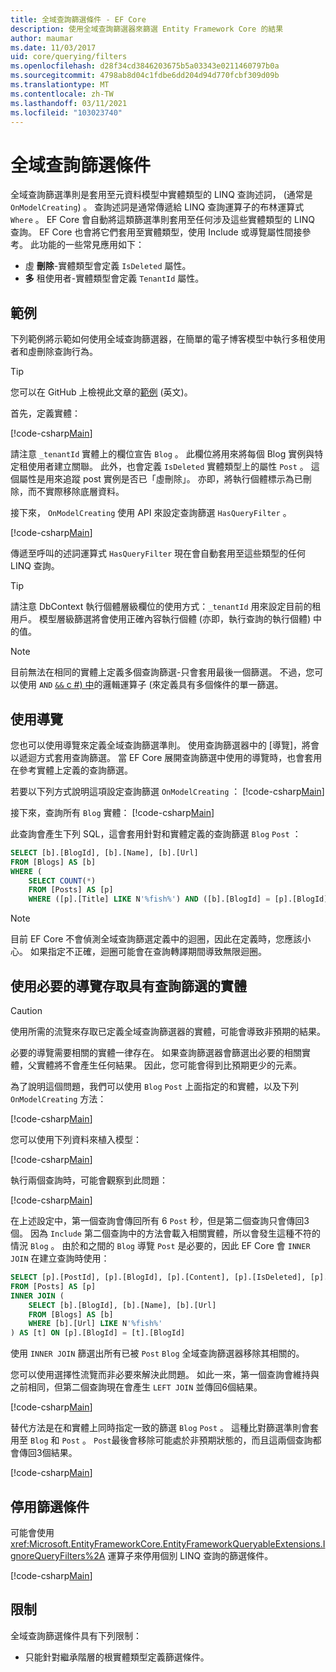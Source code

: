 ```yaml
---
title: 全域查詢篩選條件 - EF Core
description: 使用全域查詢篩選器來篩選 Entity Framework Core 的結果
author: maumar
ms.date: 11/03/2017
uid: core/querying/filters
ms.openlocfilehash: d28f34cd3846203675b5a03343e0211460797b0a
ms.sourcegitcommit: 4798ab8d04c1fdbe6dd204d94d770fcbf309d09b
ms.translationtype: MT
ms.contentlocale: zh-TW
ms.lasthandoff: 03/11/2021
ms.locfileid: "103023740"
---
```

# <a name="global-query-filters"></a>全域查詢篩選條件

全域查詢篩選準則是套用至元資料模型中實體類型的 LINQ 查詢述詞， (通常是 `OnModelCreating`) 。 查詢述詞是通常傳遞給 LINQ 查詢運算子的布林運算式 `Where` 。  EF Core 會自動將這類篩選準則套用至任何涉及這些實體類型的 LINQ 查詢。  EF Core 也會將它們套用至實體類型，使用 Include 或導覽屬性間接參考。 此功能的一些常見應用如下：

* 虛 **刪除**-實體類型會定義 `IsDeleted` 屬性。
* **多** 租使用者-實體類型會定義 `TenantId` 屬性。

## <a name="example"></a>範例

下列範例將示範如何使用全域查詢篩選器，在簡單的電子博客模型中執行多租使用者和虛刪除查詢行為。

> [!TIP]
> 您可以在 GitHub 上檢視此文章的[範例](https://github.com/dotnet/EntityFramework.Docs/tree/main/samples/core/Querying/QueryFilters) \(英文\)。

首先，定義實體：

[!code-csharp[Main](../../../samples/core/Querying/QueryFilters/Entities.cs#Entities)]

請注意 `_tenantId` 實體上的欄位宣告 `Blog` 。 此欄位將用來將每個 Blog 實例與特定租使用者建立關聯。 此外，也會定義 `IsDeleted` 實體類型上的屬性 `Post` 。 這個屬性是用來追蹤 post 實例是否已「虛刪除」。 亦即，將執行個體標示為已刪除，而不實際移除底層資料。

接下來， `OnModelCreating` 使用 API 來設定查詢篩選 `HasQueryFilter` 。

[!code-csharp[Main](../../../samples/core/Querying/QueryFilters/BloggingContext.cs#FilterConfiguration)]

傳遞至呼叫的述詞運算式 `HasQueryFilter` 現在會自動套用至這些類型的任何 LINQ 查詢。

> [!TIP]
> 請注意 DbContext 執行個體層級欄位的使用方式：`_tenantId` 用來設定目前的租用戶。 模型層級篩選將會使用正確內容執行個體 (亦即，執行查詢的執行個體) 中的值。

> [!NOTE]
> 目前無法在相同的實體上定義多個查詢篩選-只會套用最後一個篩選。 不過，您可以使用 `AND` [ `&&` c #) 中](/dotnet/csharp/language-reference/operators/boolean-logical-operators#conditional-logical-and-operator-)的邏輯運算子 (來定義具有多個條件的單一篩選。

## <a name="use-of-navigations"></a>使用導覽

您也可以使用導覽來定義全域查詢篩選準則。 使用查詢篩選器中的 [導覽]，將會以遞迴方式套用查詢篩選。 當 EF Core 展開查詢篩選中使用的導覽時，也會套用在參考實體上定義的查詢篩選。

若要以下列方式說明這項設定查詢篩選 `OnModelCreating` ： [!code-csharp[Main](../../../samples/core/Querying/QueryFilters/FilteredBloggingContextRequired.cs#NavigationInFilter)]

接下來，查詢所有 `Blog` 實體： [!code-csharp[Main](../../../samples/core/Querying/QueryFilters/FilteredBloggingContextRequired.cs#QueriesNavigation)]

此查詢會產生下列 SQL，這會套用針對和實體定義的查詢篩選 `Blog` `Post` ：

```sql
SELECT [b].[BlogId], [b].[Name], [b].[Url]
FROM [Blogs] AS [b]
WHERE (
    SELECT COUNT(*)
    FROM [Posts] AS [p]
    WHERE ([p].[Title] LIKE N'%fish%') AND ([b].[BlogId] = [p].[BlogId])) > 0
```

> [!NOTE]
> 目前 EF Core 不會偵測全域查詢篩選定義中的迴圈，因此在定義時，您應該小心。 如果指定不正確，迴圈可能會在查詢轉譯期間導致無限迴圈。

## <a name="accessing-entity-with-query-filter-using-required-navigation"></a>使用必要的導覽存取具有查詢篩選的實體

> [!CAUTION]
> 使用所需的流覽來存取已定義全域查詢篩選器的實體，可能會導致非預期的結果。

必要的導覽需要相關的實體一律存在。 如果查詢篩選器會篩選出必要的相關實體，父實體將不會產生任何結果。 因此，您可能會得到比預期更少的元素。

為了說明這個問題，我們可以使用 `Blog` `Post` 上面指定的和實體，以及下列 `OnModelCreating` 方法：

[!code-csharp[Main](../../../samples/core/Querying/QueryFilters/FilteredBloggingContextRequired.cs#IncorrectFilter)]

您可以使用下列資料來植入模型：

[!code-csharp[Main](../../../samples/core/Querying/QueryFilters/Program.cs#SeedData)]

執行兩個查詢時，可能會觀察到此問題：

[!code-csharp[Main](../../../samples/core/Querying/QueryFilters/Program.cs#Queries)]

在上述設定中，第一個查詢會傳回所有 6 `Post` 秒，但是第二個查詢只會傳回3個。 因為 `Include` 第二個查詢中的方法會載入相關實體，所以會發生這種不符的情況 `Blog` 。 由於和之間的 `Blog` 導覽 `Post` 是必要的，因此 EF Core 會 `INNER JOIN` 在建立查詢時使用：

```sql
SELECT [p].[PostId], [p].[BlogId], [p].[Content], [p].[IsDeleted], [p].[Title], [t].[BlogId], [t].[Name], [t].[Url]
FROM [Posts] AS [p]
INNER JOIN (
    SELECT [b].[BlogId], [b].[Name], [b].[Url]
    FROM [Blogs] AS [b]
    WHERE [b].[Url] LIKE N'%fish%'
) AS [t] ON [p].[BlogId] = [t].[BlogId]
```

使用 `INNER JOIN` 篩選出所有已被 `Post` `Blog` 全域查詢篩選器移除其相關的。

您可以使用選擇性流覽而非必要來解決此問題。
如此一來，第一個查詢會維持與之前相同，但第二個查詢現在會產生 `LEFT JOIN` 並傳回6個結果。

[!code-csharp[Main](../../../samples/core/Querying/QueryFilters/FilteredBloggingContextRequired.cs#OptionalNavigation)]

替代方法是在和實體上同時指定一致的篩選 `Blog` `Post` 。
這種比對篩選準則會套用至 `Blog` 和 `Post` 。 `Post`最後會移除可能處於非預期狀態的，而且這兩個查詢都會傳回3個結果。

[!code-csharp[Main](../../../samples/core/Querying/QueryFilters/FilteredBloggingContextRequired.cs#MatchingFilters)]

## <a name="disabling-filters"></a>停用篩選條件

可能會使用 <xref:Microsoft.EntityFrameworkCore.EntityFrameworkQueryableExtensions.IgnoreQueryFilters%2A> 運算子來停用個別 LINQ 查詢的篩選條件。

[!code-csharp[Main](../../../samples/core/Querying/QueryFilters/Program.cs#IgnoreFilters)]

## <a name="limitations"></a>限制

全域查詢篩選條件具有下列限制：

* 只能針對繼承階層的根實體類型定義篩選條件。
